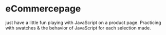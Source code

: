 # eCommercepage
just have a little fun playing with JavaScript on a product page. Practicing with swatches & the behavior of JavaScript for each selection made. 
